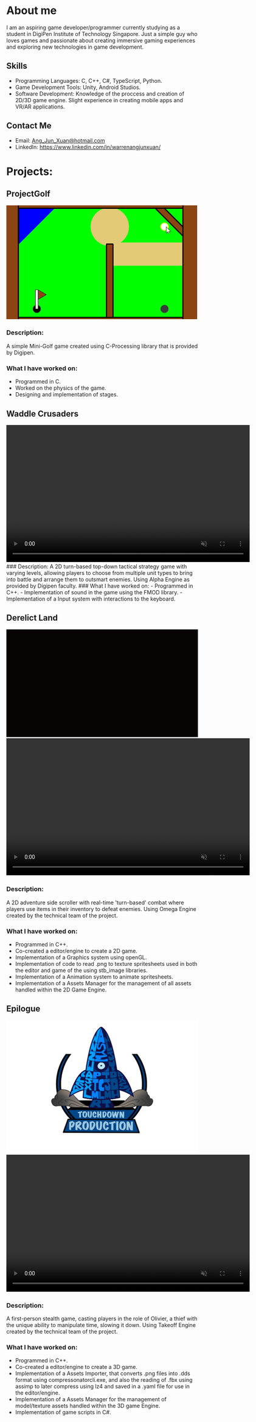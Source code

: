 # About me
I am an aspiring game developer/programmer currently studying as a student in DigiPen Institute of Technology Singapore. Just a simple guy who loves games and passionate about creating immersive gaming experiences and exploring new technologies in game development.
## Skills
- Programming Languages: C, C++, C#, TypeScript, Python.
- Game Development Tools: Unity, Android Studios.
- Software Development: Knowledge of the proccess and creation of 2D/3D game engine. Slight experience in creating mobile apps and VR/AR applications.
## Contact Me
- Email: Ang_Jun_Xuan@hotmail.com
- LinkedIn: https://www.linkedin.com/in/warrenangjunxuan/

# Projects:

## ProjectGolf
![SneakPeek](images/ProjectGolf/Level1.gif)
### Description:
A simple Mini-Golf game created using C-Processing library that is provided by Digipen.
### What I have worked on:
- Programmed in C.
- Worked on the physics of the game.
- Designing and implementation of stages.

## Waddle Crusaders
<video width="640" height="360" controls autoplay muted loop>
        <source src="videos/TeamCancelled_2min_WaddleCrusaders.mp4" type="video/mp4">
        Your browser does not support the video tag.
</video>
### Description:
A 2D turn-based top-down tactical strategy game with varying levels, allowing players to choose from multiple unit types to bring into battle and arrange them to outsmart enemies. 
Using Alpha Engine as provided by Digipen faculty.
### What I have worked on:
- Programmed in C++.
- Implementation of sound in the game using the FMOD library.
- Implementation of a Input system with interactions to the keyboard.

## Derelict Land
![SneakPeek](images/DerelictLand/1.gif)
<video width="640" height="360" controls autoplay muted loop>
        <source src="videos/EditorTutorialVid.mp4" type="video/mp4">
        Your browser does not support the video tag.
</video>
### Description:
A 2D adventure side scroller with real-time 'turn-based' combat where players use items in their inventory to defeat enemies.
Using Omega Engine created by the technical team of the project.
### What I have worked on:
- Programmed in C++.
- Co-created a editor/engine to create a 2D game.
- Implementation of a Graphics system using openGL.
- Implementation of code to read .png to texture spritesheets used in both the editor and game of the using stb_image libraries.
- Implementation of a Animation system to animate spritesheets.
- Implementation of a Assets Manager for the management of all assets handled within the 2D Game Engine.

## Epilogue
![SneakPeek](images/Epilogue/TouchdownProductionLogo.png)
<video width="640" height="360" controls autoplay muted loop>
        <source src="videos/Epilogue_GameTrailer.mp4" type="video/mp4">
        Your browser does not support the video tag.
 </video>
### Description:
A first-person stealth game, casting players in the role of Olivier, a thief with the unique ability to manipulate time, slowing it down.
Using Takeoff Engine created by the technical team of the project.
### What I have worked on:
- Programmed in C++.
- Co-created a editor/engine to create a 3D game.
- Implementation of a Assets Importer, that converts .png files into .dds format using compressonatorcli.exe, and also the reading of .fbx using assimp to later compress using lz4 and saved in a .yaml file for use in the editor/engine.
- Implementation of a Assets Manager for the management of model/texture assets handled within the 3D game Engine.
- Implementation of game scripts in C#.

